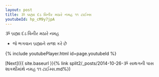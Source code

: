 ```yaml
---
layout: post
title: ૐ બ્રહ્મા દંડ વિનીર મઠારે નમહ ૧૧ ટાઈમ્સ
youtubeId: hp_cM9y7jpA
---
```

 
 
 ૐ બ્રહ્મા દંડ વિનીર મઠારે નમહ  
 
 - જે ભગવાન બ્રહ્માને સજા કરે છે 
 
  
 
  
 
 
 
 
 
 


{% include youtubePlayer.html id=page.youtubeId %}
 
[Next]({{ site.baseurl }}{% link  split2/_posts/2014-10-26-ૐ સાથગની પાસ શાકથીમાંથે નમહ ૧૧ ટાઈમ્સ.md%})
 
